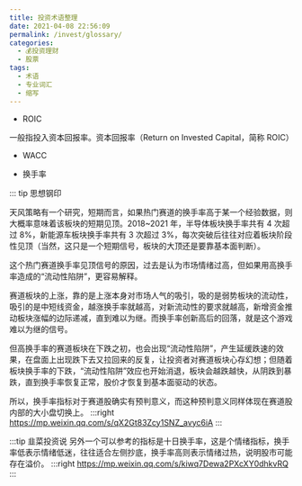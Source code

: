 ```yaml
---
title: 投资术语整理
date: 2021-04-08 22:56:09
permalink: /invest/glossary/
categories:
  - 💰投资理财
  - 股票
tags:
  - 术语
  - 专业词汇
  - 缩写
---
```


- ROIC

一般指投入资本回报率。资本回报率（Return on Invested Capital，简称 ROIC）
- WACC

- 换手率

::: tip 思想钢印

天风策略有一个研究，短期而言，如果热门赛道的换手率高于某一个经验数据，则大概率意味着该板块的短期见顶。2018~2021 年，半导体板块换手率共有 4 次超过 8%，新能源车板块换手率共有 3 次超过 3%，每次突破后往往对应着板块阶段性见顶（当然，这只是一个短期信号，板块的大顶还是要靠基本面判断）。

这个热门赛道换手率见顶信号的原因，过去是认为市场情绪过高，但如果用高换手率造成的“流动性陷阱”，更容易解释。

赛道板块的上涨，靠的是上涨本身对市场人气的吸引，吸的是弱势板块的流动性，吸引的是中短线资金，越涨换手率就越高，对新流动性的要求就越高，新增资金推动板块涨幅的边际递减，直到难以为继。而换手率创新高后的回落，就是这个游戏难以为继的信号。

但高换手率的赛道板块在下跌之初，也会出现“流动性陷阱”，产生延缓跌速的效果，在盘面上出现跌下去又拉回来的反复，让投资者对赛道板块心存幻想；但随着板块换手率的下跌，“流动性陷阱”效应也开始消退，板块会越跌越快，从阴跌到暴跌，直到换手率恢复正常，股价才恢复到基本面驱动的状态。

所以，换手率指标对于赛道股确实有预判意义，而这种预判意义同样体现在赛道股内部的大小盘切换上。
:::right
https://mp.weixin.qq.com/s/qX2Gt83Zcy1SNZ_avyc6iA
:::

:::tip 韭菜投资说
另外一个可以参考的指标是十日换手率，这是个情绪指标，换手率低表示情绪低迷，往往适合左侧抄底，换手率高则表示情绪过热，说明股市可能存在溢价。
:::right
https://mp.weixin.qq.com/s/kiwq7Dewa2PXcXY0dhkvRQ
:::